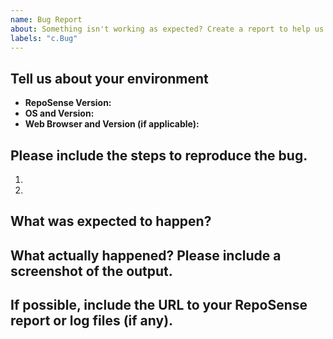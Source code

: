 ```yaml
---
name: Bug Report
about: Something isn't working as expected? Create a report to help us improve.
labels: "c.Bug"
---
```


<!--
  Before opening a new issue, please search existing issues:  https://github.com/reposense/RepoSense/issues
-->

## Tell us about your environment

* **RepoSense Version:**
* **OS and Version:**
* **Web Browser and Version (if applicable):**


## Please include the steps to reproduce the bug.

1.
1.


## What was expected to happen?


## What actually happened? Please include a screenshot of the output.


## If possible, include the URL to your RepoSense report or log files (if any).

